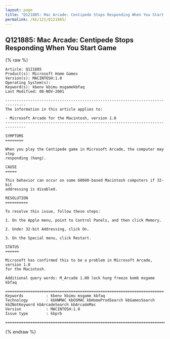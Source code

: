 ```yaml
---
layout: page
title: "Q121885: Mac Arcade: Centipede Stops Responding When You Start Game"
permalink: /kb/121/Q121885/
---
```


## Q121885: Mac Arcade: Centipede Stops Responding When You Start Game

{% raw %}

	Article: Q121885
	Product(s): Microsoft Home Games
	Version(s): MACINTOSH:1.0
	Operating System(s): 
	Keyword(s): kbenv kbimu msgamekbfaq
	Last Modified: 08-NOV-2001
	
	-------------------------------------------------------------------------------
	The information in this article applies to:
	
	- Microsoft Arcade for the Macintosh, version 1.0 
	-------------------------------------------------------------------------------
	
	SYMPTOMS
	========
	
	When you play the Centipede game in Microsoft Arcade, the computer may stop
	responding (hang).
	
	CAUSE
	=====
	
	This behavior can occur on some 68040-based Macintosh computers if 32-bit
	addressing is disabled.
	
	RESOLUTION
	==========
	
	To resolve this issue, follow these steps:
	
	1. On the Apple menu, point to Control Panels, and then click Memory.
	
	2. Under 32-bit Addressing, click On.
	
	3. On the Special menu, click Restart.
	
	STATUS
	======
	
	Microsoft has confirmed this to be a problem in Microsoft Arcade, version 1.0
	for the Macintosh.
	
	Additional query words: M_Arcade 1.00 lock hung freeze bomb msgame kbfaq
	
	======================================================================
	Keywords          : kbenv kbimu msgame kbfaq
	Technology        : kbHWMAC kbOSMAC kbHomeProdSearch kbGamesSearch kbZNotKeyword kbArcadeSearch kbArcadeMac
	Version           : MACINTOSH:1.0
	Issue type        : kbprb
	
	=============================================================================
	

{% endraw %}
